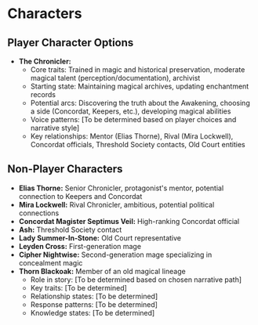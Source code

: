 # Characters

## Player Character Options
- **The Chronicler:**
  - Core traits: Trained in magic and historical preservation, moderate magical talent (perception/documentation), archivist
  - Starting state: Maintaining magical archives, updating enchantment records
  - Potential arcs: Discovering the truth about the Awakening, choosing a side (Concordat, Keepers, etc.), developing magical abilities
  - Voice patterns: [To be determined based on player choices and narrative style]
  - Key relationships: Mentor (Elias Thorne), Rival (Mira Lockwell), Concordat officials, Threshold Society contacts, Old Court entities


## Non-Player Characters
- **Elias Thorne:** Senior Chronicler, protagonist's mentor, potential connection to Keepers and Concordat
- **Mira Lockwell:** Rival Chronicler, ambitious, potential political connections
- **Concordat Magister Septimus Veil:** High-ranking Concordat official
- **Ash:** Threshold Society contact
- **Lady Summer-In-Stone:** Old Court representative
- **Leyden Cross:** First-generation mage
- **Cipher Nightwise:** Second-generation mage specializing in concealment magic
- **Thorn Blackoak:** Member of an old magical lineage
  - Role in story: [To be determined based on chosen narrative path]
  - Key traits: [To be determined]
  - Relationship states: [To be determined]
  - Response patterns: [To be determined]
  - Knowledge states: [To be determined]
